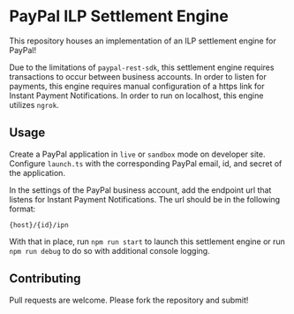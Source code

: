 # PayPal ILP Settlement Engine

This repository houses an implementation of an ILP settlement engine for PayPal!

Due to the limitations of `paypal-rest-sdk`, this settlement engine requires transactions to occur between business accounts. In order to listen for payments, this engine requires manual configuration of a https link for Instant Payment Notifications. In order to run on localhost, this engine utilizes `ngrok`. 

## Usage

Create a PayPal application in `live` or `sandbox` mode on developer site. Configure `launch.ts` with the corresponding PayPal email, id, and secret of the application.

In the settings of the PayPal business account, add the endpoint url that listens for Instant Payment Notifications. The url should be in the following format:

```
{host}/{id}/ipn
```

With that in place, run `npm run start` to launch this settlement engine or run `npm run debug` to do so with additional console logging.

## Contributing

Pull requests are welcome. Please fork the repository and submit!
